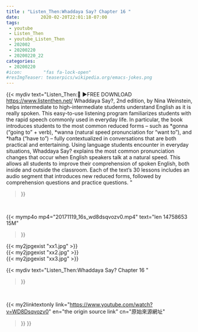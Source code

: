 ```yaml
---
title : "Listen_Then:Whaddaya Say? Chapter 16 "
date:        2020-02-20T22:01:18-07:00
tags:
 - youtube
 - Listen_Then
 - youtube_Listen_Then
 - 202002
 - 20200220
 - 20200220_22
categories:
 - 20200220
#icon:        "fas fa-lock-open"
#resImgTeaser: teaserpics/wikipedia.org/emacs-jokes.png
---
```


{{< mydiv text="Listen_Then:🌟 ►FREE DOWNLOAD https://www.listenthen.net/  Whaddaya Say?, 2nd edition, by Nina Weinstein, helps intermediate to high-intermediate students understand English as it is really spoken. This easy-to-use listening program familiarizes students with the rapid speech commonly used in everyday life. In particular, the book introduces students to the most common reduced forms – such as *gonna (“going to” + verb), *wanna (natural speed pronunciation for “want to”), and *hafta (“have to”) – fully contextualized in conversations that are both practical and entertaining.  Using language students encounter in everyday situations, Whaddaya Say? explains the most common pronunciation changes that occur when English speakers talk at a natural speed. This allows all students to improve their comprehension of spoken English, both inside and outside the classroom.  Each of the text’s 30 lessons includes an audio segment that introduces new reduced forms, followed by comprehension questions and practice questions. "
>}}
<br>


{{< mymp4o mp4="20171119_16s_wd8dsqvozv0.mp4"
text="len 14758653    15M"
>}}

{{< my2jpgexist "xx1.jpg" >}}<br>
{{< my2jpgexist "xx2.jpg" >}}<br>
{{< my2jpgexist "xx3.jpg" >}}<br>



{{< mydiv text="Listen_Then:Whaddaya Say? Chapter 16 "
>}}
<br>

{{< my2linktextonly link="https://www.youtube.com/watch?v=WD8Dsqvozv0"
en="the origin source link" cn="原始來源網址"
>}}
>}}


<br>

